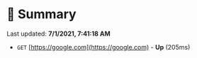 # 📖 Summary
Last updated: **7/1/2021, 7:41:18 AM**

- `GET` [https://google.com](https://google.com) - **Up** (205ms)
